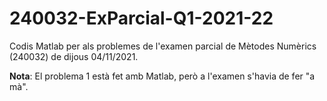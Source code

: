 # 240032-ExParcial-Q1-2021-22

Codis Matlab per als problemes de l'examen parcial de Mètodes Numèrics
(240032) de dijous 04/11/2021.

__Nota__: El problema 1 està fet amb Matlab, però a l'examen s'havia de fer
"a mà".
